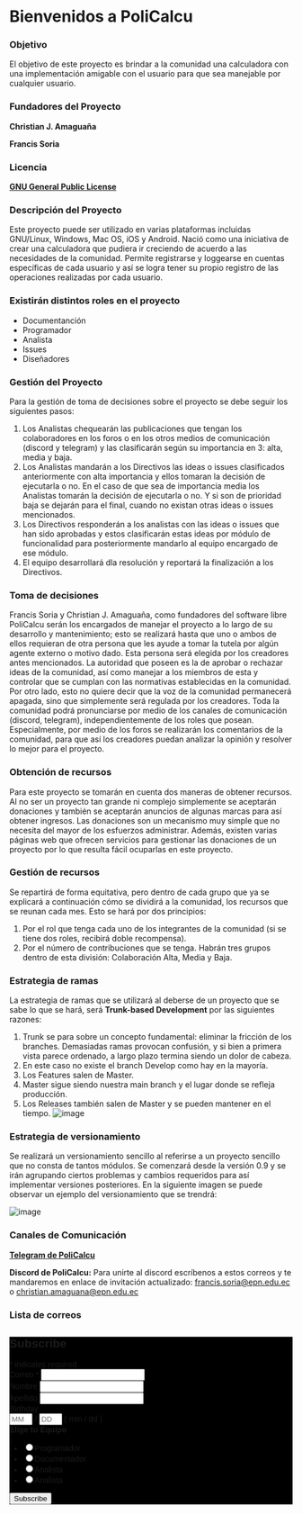 # Bienvenidos a PoliCalcu

### Objetivo

El objetivo de este proyecto  es brindar a la comunidad una calculadora con una implementación amigable con el usuario para que sea manejable por cualquier usuario.


### Fundadores del Proyecto 

**Christian J. Amaguaña**

**Francis Soria**

### Licencia

**[GNU General Public License](https://github.com/2020B-Libres-Calculadora/ProyectoLibres.github.io/blob/main/LICENSE)**

### Descripción del Proyecto

Este proyecto puede ser utilizado en varias plataformas incluidas GNU/Linux, Windows, Mac OS, iOS y Android. Nació como una iniciativa de crear una calculadora que pudiera ir creciendo de acuerdo a las necesidades de la comunidad. Permite registrarse y loggearse en cuentas específicas de cada usuario y así se logra tener su propio registro de las operaciones realizadas por cada usuario. 

### Existirán distintos roles en el proyecto

- Documentanción
- Programador
- Analista
- Issues
- Diseñadores

### Gestión del Proyecto


Para la gestión de toma de decisiones sobre el proyecto se debe seguir los siguientes pasos:

1. Los Analistas chequearán las publicaciones que tengan los colaboradores en los foros o en los otros medios de comunicación (discord y telegram) y las clasificarán según su importancia en 3: alta, media y baja.
2. Los Analistas mandarán a los Directivos las ideas o issues clasificados anteriormente con alta importancia y ellos tomaran la decisión de ejecutarla o no. En el caso de que sea de importancia media los Analistas tomarán la decisión de ejecutarla o no. Y si son de prioridad baja se dejarán para el final, cuando no existan otras ideas o issues mencionados.
3. Los Directivos responderán a los analistas con las ideas o issues que han sido aprobadas y estos clasificarán estas ideas por módulo de funcionalidad para posteriormente mandarlo al equipo encargado de ese módulo.
4. El equipo desarrollará dla resolución y reportará la finalización a los Directivos.

### Toma de decisiones

Francis Soria y Christian J. Amaguaña, como fundadores del software libre PoliCalcu serán los encargados de manejar el proyecto a lo largo de su desarrollo y mantenimiento; esto se realizará hasta que uno o ambos de ellos requieran de otra persona que les ayude a tomar la tutela por algún agente externo o motivo dado. Esta persona será elegida por los creadores antes mencionados.
La autoridad que poseen es la de aprobar o rechazar ideas de la comunidad, así como manejar a los miembros de esta y controlar que se cumplan con las normativas establecidas en la comunidad.
Por otro lado, esto no quiere decir que la voz de la comunidad permanecerá apagada, sino que simplemente será regulada por los creadores. Toda la comunidad podrá pronunciarse por medio de los canales de comunicación (discord, telegram), independientemente de los roles que posean. Especialmente, por medio de los foros se realizarán los comentarios de la comunidad, para que así los creadores puedan analizar la opinión y resolver lo mejor para el proyecto.


### Obtención de recursos

Para este proyecto se tomarán en cuenta dos maneras de obtener recursos. Al no ser un proyecto tan grande ni complejo simplemente se aceptarán donaciones y también se aceptarán anuncios de algunas marcas para así obtener ingresos.
Las donaciones son un mecanismo muy simple que no necesita del mayor de los esfuerzos administrar. Además, existen varias páginas web que ofrecen servicios para gestionar las donaciones de un proyecto por lo que resulta fácil ocuparlas en este proyecto.

### Gestión de recursos

Se repartirá de forma equitativa, pero dentro de cada grupo que ya se explicará a continuación cómo se dividirá a la comunidad, los recursos que se reunan cada mes. Esto se hará por dos principios: 
1. Por el rol que tenga cada uno de los integrantes de la comunidad (si se tiene dos roles, recibirá doble recompensa).
2. Por el número de contribuciones que se tenga. Habrán tres grupos dentro de esta división: Colaboración Alta, Media y Baja.


### Estrategia de ramas

La estrategia de ramas que se utilizará al deberse de un proyecto que se sabe lo que se hará, será **Trunk-based Development** por las siguientes razones:
1. Trunk se para sobre un concepto fundamental: eliminar la fricción de los branches. Demasiadas ramas provocan confusión, y si bien a primera vista parece ordenado, a largo plazo termina siendo un dolor de cabeza.
2. En este caso no existe el branch Develop como hay en la mayoría. 
3. Los Features salen de Master.
4. Master sigue siendo nuestra main branch y el lugar donde se refleja producción.
5. Los Releases también salen de Master y se pueden mantener en el tiempo.
![image](https://user-images.githubusercontent.com/59580267/111693460-a7b48280-87fe-11eb-972d-16c021da684e.png)


### Estrategia de versionamiento

Se realizará un versionamiento sencillo al referirse a un proyecto sencillo que no consta de tantos módulos. Se comenzará desde la versión 0.9 y se irán agrupando ciertos problemas y cambios requeridos para así implementar versiones posteriores. En la siguiente imagen se puede observar un ejemplo del versionamiento que se trendrá:

![image](https://user-images.githubusercontent.com/59580267/111693643-dc283e80-87fe-11eb-9ec9-4e3154339f92.png)

### Canales de Comunicación

**[Telegram de PoliCalcu](https://t.me/joinchat/of60tKns3WJlNzMx)**


**Discord de PoliCalcu:** Para unirte al discord escríbenos a estos correos y te mandaremos en enlace de invitación actualizado: francis.soria@epn.edu.ec o christian.amaguana@epn.edu.ec

### Lista de correos

<!-- Begin Mailchimp Signup Form -->
<link href="//cdn-images.mailchimp.com/embedcode/classic-10_7.css" rel="stylesheet" type="text/css">
<style type="text/css">
	#mc_embed_signup{background:#000000; clear:left; font:14px Helvetica,Arial,sans-serif; }
	/* Add your own Mailchimp form style overrides in your site stylesheet or in this style block.
	   We recommend moving this block and the preceding CSS link to the HEAD of your HTML file. */
</style>
<div id="mc_embed_signup">
<form action="https://epn.us7.list-manage.com/subscribe/post?u=adc07c57185e1599a7abb064a&amp;id=cec2c7200b" method="post" id="mc-embedded-subscribe-form" name="mc-embedded-subscribe-form" class="validate" target="_blank" novalidate>
    <div id="mc_embed_signup_scroll">
	<h2>Subscribe</h2>
<div class="indicates-required"><span class="asterisk">*</span> indicates required</div>
<div class="mc-field-group">
	<label for="mce-EMAIL">Correo  <span class="asterisk">*</span>
</label>
	<input type="email" value="" name="EMAIL" class="required email" id="mce-EMAIL">
</div>
<div class="mc-field-group">
	<label for="mce-FNAME">Nombre </label>
	<input type="text" value="" name="FNAME" class="" id="mce-FNAME">
</div>
<div class="mc-field-group">
	<label for="mce-LNAME">Apellido </label>
	<input type="text" value="" name="LNAME" class="" id="mce-LNAME">
</div>
<div class="mc-field-group size1of2">
	<label for="mce-BIRTHDAY-month">Birthday </label>
	<div class="datefield">
		<span class="subfield monthfield"><input class="birthday " type="text" pattern="[0-9]*" value="" placeholder="MM" size="2" maxlength="2" name="BIRTHDAY[month]" id="mce-BIRTHDAY-month"></span> / 
		<span class="subfield dayfield"><input class="birthday " type="text" pattern="[0-9]*" value="" placeholder="DD" size="2" maxlength="2" name="BIRTHDAY[day]" id="mce-BIRTHDAY-day"></span> 
		<span class="small-meta nowrap">( mm / dd )</span>
	</div>
</div><div class="mc-field-group input-group">
    <strong>Elige tu Equipo </strong>
    <ul><li><input type="radio" value="Programador" name="MMERGE3" id="mce-MMERGE3-0"><label for="mce-MMERGE3-0">Programador</label></li>
<li><input type="radio" value="Documentador" name="MMERGE3" id="mce-MMERGE3-1"><label for="mce-MMERGE3-1">Documentador</label></li>
<li><input type="radio" value="Analista" name="MMERGE3" id="mce-MMERGE3-2"><label for="mce-MMERGE3-2">Analista</label></li>
<li><input type="radio" value="Diseñador" name="MMERGE3" id="mce-MMERGE3-2"><label for="mce-MMERGE3-2">Analista</label></li>
</ul>
</div>
	<div id="mce-responses" class="clear">
		<div class="response" id="mce-error-response" style="display:none"></div>
		<div class="response" id="mce-success-response" style="display:none"></div>
	</div>    <!-- real people should not fill this in and expect good things - do not remove this or risk form bot signups-->
    <div style="position: absolute; left: -5000px;" aria-hidden="true"><input type="text" name="b_adc07c57185e1599a7abb064a_cec2c7200b" tabindex="-1" value=""></div>
    <div class="clear"><input type="submit" value="Subscribe" name="subscribe" id="mc-embedded-subscribe" class="button"></div>
    </div>
</form>
</div>
<script type='text/javascript' src='//s3.amazonaws.com/downloads.mailchimp.com/js/mc-validate.js'></script><script type='text/javascript'>(function($) {window.fnames = new Array(); window.ftypes = new Array();fnames[0]='EMAIL';ftypes[0]='email';fnames[1]='FNAME';ftypes[1]='text';fnames[2]='LNAME';ftypes[2]='text';fnames[5]='BIRTHDAY';ftypes[5]='birthday';fnames[3]='MMERGE3';ftypes[3]='radio'; /*
 * Translated default messages for the $ validation plugin.
 * Locale: ES
 */
$.extend($.validator.messages, {
  required: "Este campo es obligatorio.",
  remote: "Por favor, rellena este campo.",
  email: "Por favor, escribe una dirección de correo válida",
  url: "Por favor, escribe una URL válida.",
  date: "Por favor, escribe una fecha válida.",
  dateISO: "Por favor, escribe una fecha (ISO) válida.",
  number: "Por favor, escribe un número entero válido.",
  digits: "Por favor, escribe sólo dígitos.",
  creditcard: "Por favor, escribe un número de tarjeta válido.",
  equalTo: "Por favor, escribe el mismo valor de nuevo.",
  accept: "Por favor, escribe un valor con una extensión aceptada.",
  maxlength: $.validator.format("Por favor, no escribas más de {0} caracteres."),
  minlength: $.validator.format("Por favor, no escribas menos de {0} caracteres."),
  rangelength: $.validator.format("Por favor, escribe un valor entre {0} y {1} caracteres."),
  range: $.validator.format("Por favor, escribe un valor entre {0} y {1}."),
  max: $.validator.format("Por favor, escribe un valor menor o igual a {0}."),
  min: $.validator.format("Por favor, escribe un valor mayor o igual a {0}.")
});}(jQuery));var $mcj = jQuery.noConflict(true);</script>
<!--End mc_embed_signup-->
